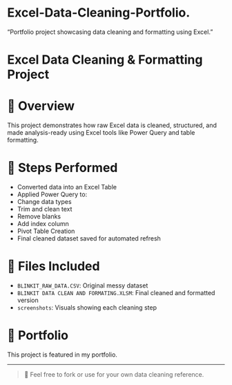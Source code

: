 # Excel-Data-Cleaning-Portfolio.
“Portfolio project showcasing data cleaning and formatting using Excel.”

# Excel Data Cleaning & Formatting Project

# 📌 Overview
This project demonstrates how raw Excel data is cleaned, structured, and made analysis-ready using Excel tools like Power Query and table formatting.

# 🔧 Steps Performed
- Converted data into an Excel Table
- Applied Power Query to:
- Change data types
- Trim and clean text
- Remove blanks
- Add index column
- Pivot Table Creation
- Final cleaned dataset saved for automated refresh

# 📁 Files Included
- `BLINKIT_RAW_DATA.CSV`: Original messy dataset
- `BLINKIT DATA CLEAN AND FORMATING.XLSM`: Final cleaned and formatted version
- `screenshots`: Visuals showing each cleaning step

# 🔗 Portfolio
This project is featured in my portfolio.

---

> 💬 Feel free to fork or use for your own data cleaning reference.
